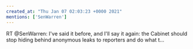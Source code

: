 ```yaml
---
created_at: "Thu Jan 07 02:03:23 +0000 2021"
mentions: ['SenWarren']
---
```


RT @SenWarren: I've said it before, and I'll say it again: the Cabinet should stop hiding behind anonymous leaks to reporters and do what t…